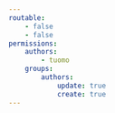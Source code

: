 ```yaml
---
routable:
    - false
    - false
permissions:
    authors:
        - tuomo
    groups:
        authors:
            update: true
            create: true
---
```


